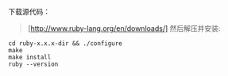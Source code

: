 下载源代码：
> [http://www.ruby-lang.org/en/downloads/]
然后解压并安装:

    cd ruby-x.x.x-dir && ./configure
    make
    make install
    ruby --version
